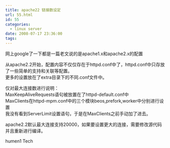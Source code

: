 ```yaml
---
title: apache22 链接数设定
url: 55.html
id: 55
categories:
  - linux server
date: 2008-07-17 23:36:00
tags:
---
```


网上google了一下都是一篇老文说的是apache1.x和apache2.x的配置

从apache2.2开始，配置内容不仅仅存在于httpd.conf中了，httpd.conf中只存放了一些简单的支持和关联等配置。  
更多的设置放在了extra目录下的不同.conf文件中。

仅对最大连接数进行说明：  
MaxKeepAliveRequests语句被放置在了httpd-default.conf中  
MaxClients在httpd-mpm.conf中的三个模块beos,prefork,worker中分别进行设置  
我没有看到ServerLimit设置语句，于是在MaxClients之前手动加了进去。

apache2.2默认最大连接支持20000，如果要设置更大的连接，需要修改源代码并且重新进行编译。

humen1 Tech